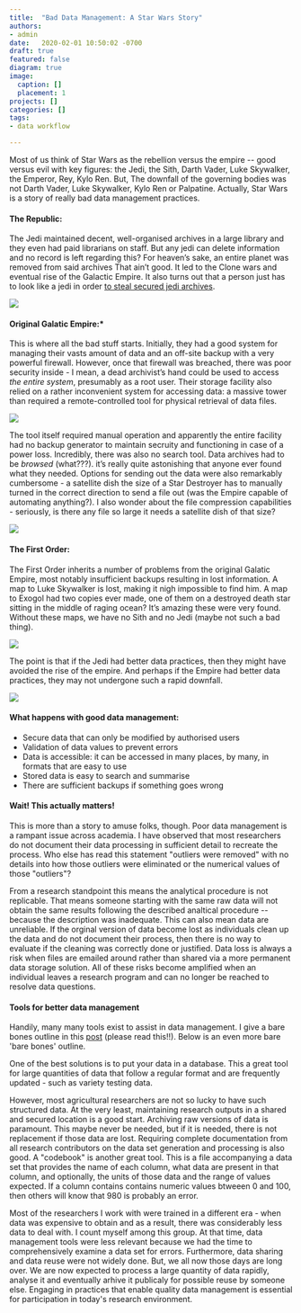 ```yaml
---
title:  "Bad Data Management: A Star Wars Story"
authors:
- admin
date:   2020-02-01 10:50:02 -0700
draft: true
featured: false
diagram: true
image:
  caption: []
  placement: 1
projects: []
categories: []
tags: 
- data workflow 

---
```


Most of us think of Star Wars as the rebellion versus the empire -- good versus evil with key figures: the Jedi, the Sith, Darth Vader, Luke Skywalker, the Emperor, Rey, Kylo Ren. But, The downfall of the governing bodies was not Darth Vader, Luke Skywalker, Kylo Ren or Palpatine. Actually, Star Wars is a story of really bad data management practices.  

#### The Republic:

The Jedi maintained decent, well-organised archives in a large library and they even had paid librarians on staff. But any jedi can delete information and no record is left regarding this? For heaven’s sake, an entire planet was removed from said archives That ain’t good. It led to the Clone wars and eventual rise of the Galactic Empire. It also turns out that a person just has to look like a jedi in order [to steal secured jedi archives](https://starwars.fandom.com/wiki/Holocron_Heist).

![](younglings.png)

#### Original Galatic Empire:*

This is where all the bad stuff starts. Initially, they had a good system for managing their vasts amount of data and an off-site backup with a very powerful firewall. However, once that firewall was breached, there was poor security inside - I mean, a dead archivist’s hand could be used to access *the entire system*, presumably as a root user. Their storage facility also relied on a rather inconvenient system for accessing data: a massive tower than required a remote-controlled tool for physical retrieval of data files. 

![](archive_joystick.png)

The tool itself required manual operation and apparently the entire facility had no backup generator to maintain secruity and functioning in case of a power loss. Incredibly, there was also no search tool. Data archives had to be *browsed* (what???). it’s really quite astonishing that anyone ever found what they needed. Options for sending out the data were also remarkably cumbersome - a satellite dish the size of a Star Destroyer has to manually turned in the correct direction to send a file out (was the Empire capable of automating anything?). I also wonder about the file compression capabilities - seriously, is there any file so large it needs a satellite dish of that size? 

![](scarif_tower.JPG)

#### The First Order:

The First Order inherits a number of problems from the original Galatic Empire, most notably insufficient backups resulting in lost information. A map to Luke Skywalker is lost, making it nigh impossible to find him. A map to Exogol had two copies ever made, one of them on a destroyed death star sitting in the middle of raging ocean? It’s amazing these were very found. Without these maps, we have no Sith and no Jedi (maybe not such a bad thing). 

![](skywalker_map.jpg)

The point is that if the Jedi had better data practices, then they might have avoided the rise of the empire. And perhaps if the Empire had better data practices, they may not undergone such a rapid downfall. 

![](death_star_wreckage.jpg)

#### What happens with good data management: 

* Secure data that can only be modified by authorised users 
* Validation of data values to prevent errors
* Data is accessible: it can be accessed in many places, by many, in formats that are easy to use 
* Stored data is easy to search and summarise 
* There are sufficient backups if something goes wrong 

#### Wait! This actually matters!

This is more than a story to amuse folks, though. Poor data management is a rampant issue across academia. I have observed that most researchers do not document their data processing in sufficient detail to recreate the process. Who else has read this statement "outliers were removed" with no details into how those outliers were eliminated or the numerical values of those "outliers"?  

From a research standpoint this means the analytical procedure is not replicable. That means someone starting with the same raw data will not obtain the same results following the described analtical procedure -- because the description was inadequate. This can also mean data are unreliable. If the orginal version of data become lost as individuals clean up the data and do not document their process, then there is no way to evaluate if the cleaning was correctly done or justified. Data loss is always a risk when files are emailed around rather than shared via a more permanent data storage solution. All of these risks become amplified when an individual leaves a research program and can no longer be reached to resolve data questions. 
  
#### Tools for better data management

Handily, many many tools exist to assist in data management. I give a bare bones outline in this [post](/post/workflow_basics/) (please read this!!). Below is an even more bare 'bare bones' outline.

One of the best solutions is to put your data in a database. This a great tool for large quantities of data that follow a regular format and are frequently updated - such as variety testing data. 

However, most agricultural researchers are not so lucky to have such structured data. At the very least, maintaining research outputs in a shared and secured location is a good start. Archiving raw versions of data is paramount. This maybe never be needed, but if it is needed, there is not replacement if those data are lost. Requiring complete documentation from all research contributors on the data set generation and processing is also good. A "codebook" is another great tool. This is a file accompanying a data set that provides the name of each column, what data are present in that column, and optionally, the units of those data and the range of values expected. If a column contains contains numeric values btweeen 0 and 100, then others will know that 980 is probably an error.

Most of the researchers I work with were trained in a different era - when data was expensive to obtain and as a result, there was considerably less data to deal with. I count myself among this group. At that time, data management tools were less relevant because we had the time to comprehensively examine a data set for errors. Furthermore, data sharing and data reuse were not widely done. But, we all now those days are long over. We are now expected to process a large quantity of data rapidly, analyse it and eventually arhive it publicaly for possible reuse by someone else. Engaging in practices that enable quality data management is essential for participation in today's research environment.

